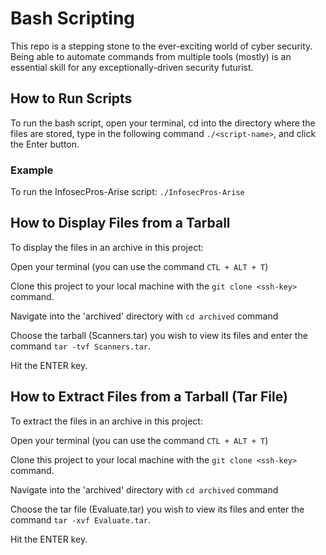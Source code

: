 # Bash Scripting

This repo is a stepping stone to the ever-exciting world of cyber security. Being able to automate commands from multiple tools (mostly) is an essential skill for any exceptionally-driven security futurist.


## How to Run Scripts

To run the bash script, open your terminal, cd into the directory where the files are stored, type in the following command `./<script-name>`, and click the Enter button.

### Example

To run the InfosecPros-Arise script:
    `./InfosecPros-Arise`


## How to Display Files from a Tarball

To display the files in an archive in this project:

Open your terminal (you can use the command `CTL + ALT + T`)

Clone this project to your local machine with the `git clone <ssh-key>` command. 

Navigate into the 'archived' directory with `cd archived` command

Choose the tarball (Scanners.tar) you wish to view its files and enter the command `tar -tvf Scanners.tar`.

Hit the ENTER key.


## How to Extract Files from a Tarball (Tar File)

To extract the files in an archive in this project:

Open your terminal (you can use the command `CTL + ALT + T`)

Clone this project to your local machine with the `git clone <ssh-key>` command. 

Navigate into the 'archived' directory with `cd archived` command

Choose the tar file (Evaluate.tar) you wish to view its files and enter the command `tar -xvf Evaluate.tar`.

Hit the ENTER key.